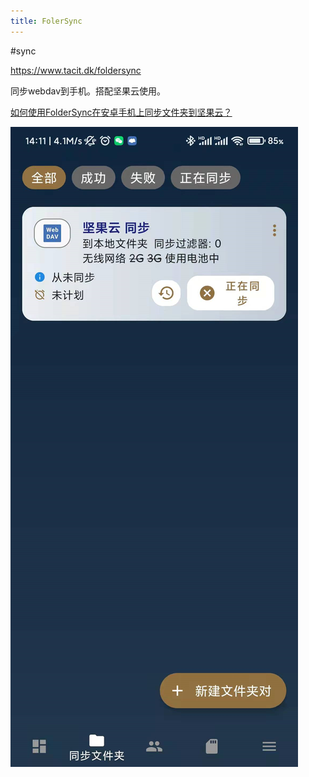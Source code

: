 ```yaml
---
title: FolerSync
---
```


#sync 

https://www.tacit.dk/foldersync

同步webdav到手机。搭配坚果云使用。

[如何使用FolderSync在安卓手机上同步文件夹到坚果云？](https://help.jianguoyun.com/?p=2887)

![Pasted image 20220108143846](../../assets/Pasted%20image%2020220108143846.png)